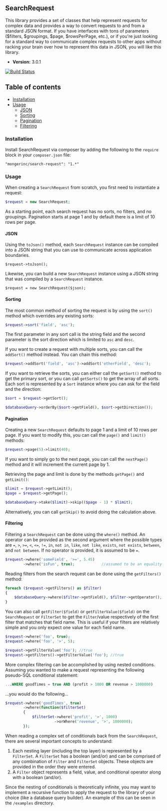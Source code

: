 ## SearchRequest

This library provides a set of classes that help represent requests for complex data and provides a way to convert requests to and from a standard JSON format. If you have interfaces with tons of parameters ($filters, $groupings, $page, $rowsPerPage, etc.), or if you're just looking for a standard way to communicate complex requests to other apps without racking your brain over how to represent this data in JSON, you will like this library.

- **Version:** 3.0.1

[![Build Status](https://travis-ci.org/mongerinc/search-request.png?branch=master)](https://travis-ci.org/mongerinc/search-request)

Table of contents
-----------------
* [Installation](#installation)
* [Usage](#usage)
  * [JSON](#json)
  * [Sorting](#sorting)
  * [Pagination](#pagination)
  * [Filtering](#filtering)

### Installation

Install SearchRequest via composer by adding the following to the `require` block in your `composer.json` file:

```
"mongerinc/search-request": "1.*"
```

### Usage

When creating a `SearchRequest` from scratch, you first need to instantiate a request:

```php
$request = new SearchRequest;
```

As a starting point, each search request has no sorts, no filters, and no groupings. Pagination starts at page 1 and by default there is a limit of 10 rows per page.

#### JSON

Using the `toJson()` method, each `SearchRequest` instance can be compiled into a JSON string that you can use to communicate across application boundaries.

```
$request->toJson();
```

Likewise, you can build a new `SearchRequest` instance using a JSON string that was compiled by a `SearchRequest` instance.

```
$request = new SearchRequest($json);
```

#### Sorting

The most common method of sorting the request is by using the `sort()` method which overrides any existing sorts:

```php
$request->sort('field', 'asc');
```

The first parameter in any sort call is the string field and the second parameter is the sort direction which is limited to `asc` and `desc`.

If you want to create a request with multiple sorts, you can call the `addSort()` method instead. You can chain this method:

```php
$request->addSort('field', 'asc')->addSort('otherField', 'desc');
```

If you want to retrieve the sorts, you can either call the `getSort()` method to get the primary sort, or you can call `getSorts()` to get the array of all sorts. Each sort is represented by a `Sort` instance where you can ask for the field and the direction:

```php
$sort = $request->getSort();

$databaseQuery->orderBy($sort->getField(), $sort->getDirection());
```

#### Pagination

Creating a new `SearchRequest` defaults to page 1 and a limit of 10 rows per page. If you want to modify this, you can call the `page()` and `limit()` methods:

```php
$request->page(5)->limit(40);
```

If you want to simply go to the next page, you can call the `nextPage()` method and it will increment the current page by 1.

Retrieving the page and limit is done by the methods `getPage()` and `getLimit()`:

```php
$limit = $request->getLimit();
$page = $request->getPage();

$databaseQuery->take($limit)->skip(($page - 1) * $limit);
```

Alternatively, you can call `getSkip()` to avoid doing the calculation above.

#### Filtering

Filtering a `SearchRequest` can be done using the `where()` method. An operator can be provided as the second argument where the possible types are `=`, `>`, `>=`, `<`, `<=`, `!=`, `in`, `not in`, `like`, `not like`, `exists`, `not exists`, `between`, and `not between`. If no operator is provided, it is assumed to be `=`.

```php
$request->where('someField', '>=', 5.45)
        ->where('isFun', true);            //assumed to be an equality
```

Reading filters from the search request can be done using the `getFilters()` method:

```php
foreach ($request->getFilters() as $filter)
{
	$databaseQuery->where($filter->getField(), $filter->getOperator(), $filter->getValue());
}
```

You can also call `getFilter($field)` or `getFilterValue($field)` on the `SearchRequest` or `FilterSet` to get the `Filter`/value respectively of the first filter that matches that field name. This is useful if your filters are relatively simple and you only expect one value for each field name.

```php
$request->where('foo', true);
$request->where('foo', '>', 5);

$request->getFilterValue('foo'); //true
$request->getFilters()->getFilterValue('foo'); //true
```

More complex filtering can be accomplished by using nested conditions. Assuming you wanted to make a request representing the following pseudo-SQL conditional statement:

```sql
...WHERE goodTimes = true AND (profit > 1000 OR revenue > 1000000)
```

...you would do the following...

```php
$request->where('goodTimes', true)
        ->where(function($filterSet)
        {
            $filterSet->where('profit', '>', 1000)
                      ->orWhere('revenue', '>', 1000000);
        });
```

When reading a complex set of conditionals back from the `SearchRequest`, there are several important concepts to understand:

1. Each nesting layer (including the top layer) is represented by a `FilterSet`. A `FilterSet` has a boolean (and/or) and can be comprised of any combination of `Filter` and `FilterSet` objects. These objects are provided in the order they were entered.
2. A `Filter` object represents a field, value, and conditional operator along with a boolean (and/or).

Since the nesting of conditionals is theoretically infinite, you may want to implement a recursive function to apply the request to the library of your choice (like a database query builder). An example of this can be seen in the `/examples` directory.